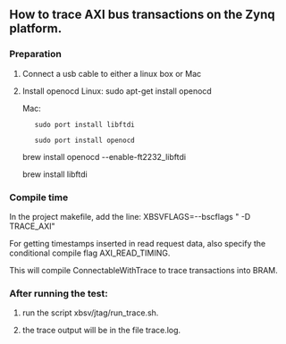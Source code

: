 
## How to trace AXI bus transactions on the Zynq platform.

### Preparation

1. Connect a usb cable to either a linux box or Mac

2. Install openocd
      Linux: sudo apt-get install openocd

      Mac: 

          sudo port install libftdi

          sudo port install openocd

	  brew install openocd --enable-ft2232_libftdi

	  brew install libftdi

### Compile time

In the project makefile, add the line:
     XBSVFLAGS=--bscflags " -D TRACE_AXI"

For getting timestamps inserted in read request data, also specify the conditional compile flag AXI_READ_TIMING.

This will compile ConnectableWithTrace to trace transactions into BRAM.

### After running the test:

1. run the script xbsv/jtag/run_trace.sh.

2. the trace output will be in the file trace.log.
